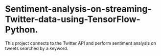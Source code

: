 # Sentiment-analysis-on-streaming-Twitter-data-using-TensorFlow-Python.
This project connects to the Twitter API and perform sentiment analysis on tweets searched by a keyword. 
